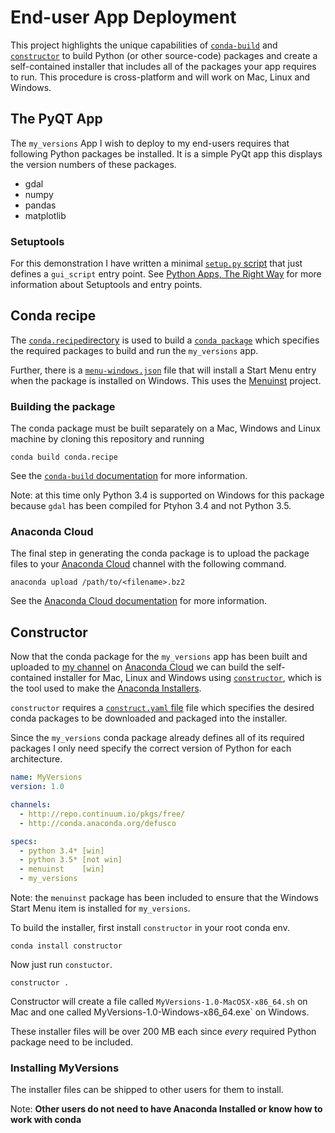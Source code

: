 # End-user App Deployment
This project highlights the unique capabilities of [`conda-build`](http://conda.pydata.org/docs/building/recipe.html) and [`constructor`](https://www.continuum.io/blog/developer-blog/introducing-constructor) to build Python (or other source-code) packages and create a self-contained installer that includes all of the packages your app requires to run. This procedure is cross-platform and will work on Mac, Linux and Windows.

## The PyQT App
The `my_versions` App I wish to deploy to my end-users requires that following Python packages be installed. It is a simple PyQt app this displays the version numbers of these packages.

* gdal
* numpy
* pandas
* matplotlib

### Setuptools
For this demonstration I have written a minimal [`setup.py` script](./setup.py) that just defines a `gui_script` entry point. See [Python Apps, The Right Way](https://chriswarrick.com/blog/2014/09/15/python-apps-the-right-way-entry_points-and-scripts/) for more information about Setuptools and entry points.

## Conda recipe
The [`conda.recipe`directory](./conda.recipe) is used to build a [`conda package`](http://conda.pydata.org/docs/index.html) which specifies the required packages to build and run the `my_versions` app.

Further, there is a [`menu-windows.json`](./conda.recipe/menu-windows.json) file that will install a Start Menu entry when the package is installed on Windows. This uses the [Menuinst](https://github.com/ContinuumIO/menuinst) project.

### Building the package
The conda package must be built separately on a Mac, Windows and Linux machine by cloning this repository and running

```
conda build conda.recipe
```

See the [`conda-build` documentation](http://conda.pydata.org/docs/building/recipe.html) for more information.

Note: at this time only Python 3.4 is supported on Windows for this package because `gdal` has been compiled for Ptyhon 3.4 and not Python 3.5.

### Anaconda Cloud
The final step in generating the conda package is to upload the package files to your [Anaconda Cloud](anaconda.org) channel with the following command.

```
anaconda upload /path/to/<filename>.bz2
```

See the [Anaconda Cloud documentation](https://docs.continuum.io/anaconda-cloud/using) for more information.

## Constructor
Now that the conda package for the `my_versions` app has been built and uploaded to [my channel](anaconda.org/defusco/my_versions) on [Anaconda Cloud](anaconda.org) we can build the self-contained installer for Mac, Linux and Windows using [`constructor`](https://www.continuum.io/blog/developer-blog/introducing-constructor), which is the tool used to make the [Anaconda Installers](https://www.continuum.io/downloads).

`constructor` requires a [`construct.yaml` file](./constuct.yaml) file which specifies the desired conda packages to be downloaded and packaged into the installer.

Since the `my_versions` conda package already defines all of its required packages I only need specify the correct version of Python for each architecture.

```yaml
name: MyVersions
version: 1.0

channels:
  - http://repo.continuum.io/pkgs/free/
  - http://conda.anaconda.org/defusco

specs:
  - python 3.4* [win]
  - python 3.5* [not win]
  - menuinst    [win]
  - my_versions
```

Note: the `menuinst` package has been included to ensure that the Windows Start Menu item is installed for `my_versions`.

To build the installer, first install `constructor` in your root conda env.

```
conda install constructor
```

Now just run `constuctor`.

```
constructor .
```

Constructor will create a file called `MyVersions-1.0-MacOSX-x86_64.sh` on Mac and one called MyVersions-1.0-Windows-x86_64.exe` on Windows.

These installer files will be over 200 MB each since *every* required Python package need to be included.

### Installing MyVersions
The installer files can be shipped to other users for them to install.

Note: **Other users do not need to have Anaconda Installed or know how to work with conda**

